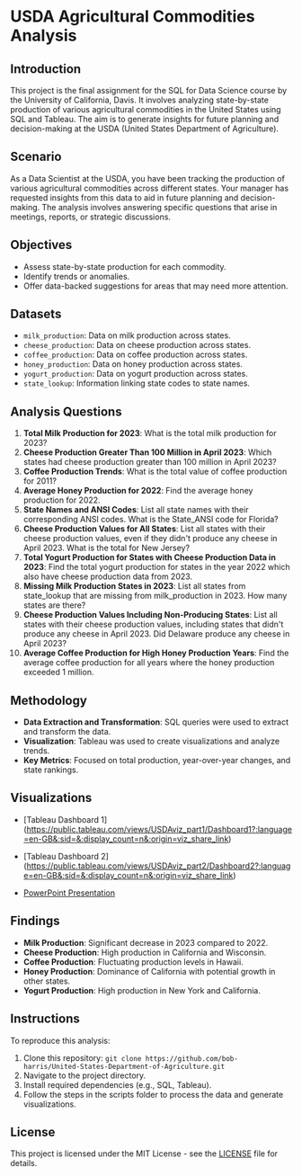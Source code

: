 # USDA Agricultural Commodities Analysis

## Introduction
This project is the final assignment for the SQL for Data Science course by the University of California, Davis. It involves analyzing state-by-state production of various agricultural commodities in the United States using SQL and Tableau. The aim is to generate insights for future planning and decision-making at the USDA (United States Department of Agriculture).

## Scenario
As a Data Scientist at the USDA, you have been tracking the production of various agricultural commodities across different states. Your manager has requested insights from this data to aid in future planning and decision-making. The analysis involves answering specific questions that arise in meetings, reports, or strategic discussions.

## Objectives
- Assess state-by-state production for each commodity.
- Identify trends or anomalies.
- Offer data-backed suggestions for areas that may need more attention.

## Datasets
- `milk_production`: Data on milk production across states.
- `cheese_production`: Data on cheese production across states.
- `coffee_production`: Data on coffee production across states.
- `honey_production`: Data on honey production across states.
- `yogurt_production`: Data on yogurt production across states.
- `state_lookup`: Information linking state codes to state names.

## Analysis Questions
1. **Total Milk Production for 2023**: What is the total milk production for 2023?
2. **Cheese Production Greater Than 100 Million in April 2023**: Which states had cheese production greater than 100 million in April 2023?
3. **Coffee Production Trends**: What is the total value of coffee production for 2011?
4. **Average Honey Production for 2022**: Find the average honey production for 2022.
5. **State Names and ANSI Codes**: List all state names with their corresponding ANSI codes. What is the State_ANSI code for Florida?
6. **Cheese Production Values for All States**: List all states with their cheese production values, even if they didn't produce any cheese in April 2023. What is the total for New Jersey?
7. **Total Yogurt Production for States with Cheese Production Data in 2023**: Find the total yogurt production for states in the year 2022 which also have cheese production data from 2023.
8. **Missing Milk Production States in 2023**: List all states from state_lookup that are missing from milk_production in 2023. How many states are there?
9. **Cheese Production Values Including Non-Producing States**: List all states with their cheese production values, including states that didn't produce any cheese in April 2023. Did Delaware produce any cheese in April 2023?
10. **Average Coffee Production for High Honey Production Years**: Find the average coffee production for all years where the honey production exceeded 1 million.

## Methodology
- **Data Extraction and Transformation**: SQL queries were used to extract and transform the data.
- **Visualization**: Tableau was used to create visualizations and analyze trends.
- **Key Metrics**: Focused on total production, year-over-year changes, and state rankings.

## Visualizations
- [Tableau Dashboard 1] (https://public.tableau.com/views/USDAviz_part1/Dashboard1?:language=en-GB&:sid=&:display_count=n&:origin=viz_share_link)
- [Tableau Dashboard 2] (https://public.tableau.com/views/USDAviz_part2/Dashboard2?:language=en-GB&:sid=&:display_count=n&:origin=viz_share_link)

- [PowerPoint Presentation](presentations/USDA_Agricultural_Commodities_Analysis.pptx)

## Findings
- **Milk Production**: Significant decrease in 2023 compared to 2022.
- **Cheese Production**: High production in California and Wisconsin.
- **Coffee Production**: Fluctuating production levels in Hawaii.
- **Honey Production**: Dominance of California with potential growth in other states.
- **Yogurt Production**: High production in New York and California.

## Instructions
To reproduce this analysis:
1. Clone this repository: `git clone https://github.com/bob-harris/United-States-Department-of-Agriculture.git`
2. Navigate to the project directory.
3. Install required dependencies (e.g., SQL, Tableau).
4. Follow the steps in the scripts folder to process the data and generate visualizations.

## License
This project is licensed under the MIT License - see the [LICENSE](LICENSE) file for details.

